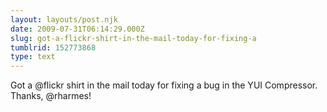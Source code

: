 ```yaml
---
layout: layouts/post.njk
date: 2009-07-31T06:14:29.000Z
slug: got-a-flickr-shirt-in-the-mail-today-for-fixing-a
tumblrid: 152773868
type: text
---
```

<p>Got a @flickr shirt in the mail today for fixing a bug in the YUI Compressor. Thanks, @rharmes!</p>

